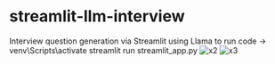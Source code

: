 # streamlit-llm-interview
Interview question generation via Streamlit using Llama
to run code -> venv\Scripts\activate 
 streamlit run streamlit_app.py
![x2](https://github.com/user-attachments/assets/00fcb826-67f8-45e2-9947-aaec6688510d)
![x3](https://github.com/user-attachments/assets/864b2019-870a-4d7e-a576-356e3deb7938)
